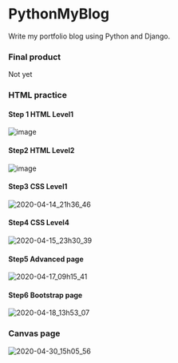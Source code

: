 # PythonMyBlog
Write my portfolio blog using Python and Django.

### Final product

Not yet

### HTML practice

#### Step 1 HTML Level1
![image](https://user-images.githubusercontent.com/34413373/79036803-a5b56d00-7c06-11ea-87cb-476fe19e4123.png)

#### Step2 HTML Level2
![image](https://user-images.githubusercontent.com/34413373/79061926-28eec580-7cd0-11ea-8f84-fcc05113ca5b.png)

#### Step3 CSS Level1
![2020-04-14_21h36_46](https://user-images.githubusercontent.com/34413373/79226265-0b208c80-7e99-11ea-9079-1c176410194a.png)

#### Step4 CSS Level4
![2020-04-15_23h30_39](https://user-images.githubusercontent.com/34413373/79349548-4c846b00-7f71-11ea-81db-746817810a91.png)

#### Step5 Advanced page
![2020-04-17_09h15_41](https://user-images.githubusercontent.com/34413373/79518503-34edd500-808c-11ea-8dd2-95bdf6858fa6.png)

#### Step6 Bootstrap page
![2020-04-18_13h53_07](https://user-images.githubusercontent.com/34413373/79628441-0bac7200-817c-11ea-820e-593bb04ec655.png)

### Canvas page
![2020-04-30_15h05_56](https://user-images.githubusercontent.com/34413373/81498429-e71d6300-92ff-11ea-8161-d2e63a0fbd7e.png)
